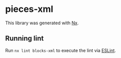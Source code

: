 # pieces-xml

This library was generated with [Nx](https://nx.dev).

## Running lint

Run `nx lint blocks-xml` to execute the lint via [ESLint](https://eslint.org/).
